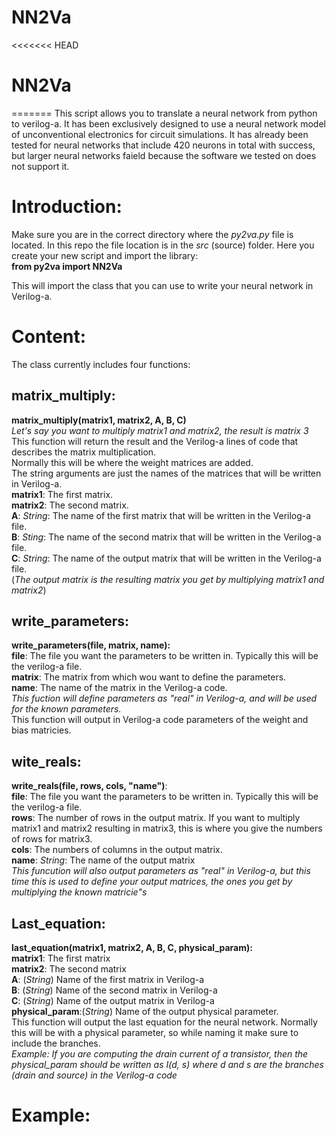 # NN2Va
<<<<<<< HEAD
# NN2Va
=======
This script allows you to translate a neural network from python to verilog-a. It has been exclusively designed to use a neural network model of unconventional electronics for circuit simulations. It has already been tested for neural networks that include 420 neurons in total with success, but larger neural networks faield because the software we tested on does not support it.<br>

# Introduction:
Make sure you are in the correct directory where the *py2va.py* file is located. In this repo the file location is in the *src* (source) folder. Here you create your new script and import the library:<br>
**from py2va import NN2Va**<br>

This will import the class that you can use to write your neural network in Verilog-a.<br>

# Content:<br>
The class currently includes four functions:<br>
## matrix\_multiply:<br>
**matrix_multiply(matrix1, matrix2, A, B, C)**<br>
*Let's say you want to multiply matrix1 and matrix2, the result is matrix 3*<br>
This function will return the result and the Verilog-a lines of code that describes the matrix multiplication.<br>
Normally this will be where the weight matrices are added.<br>
The string arguments are just the names of the matrices that will be written in Verilog-a.<br>
**matrix1**: The first matrix.<br>
**matrix2**: The second matrix.<br>
**A**: *String*: The name of the first matrix that will be written in the Verilog-a file.<br>
**B**: *Sting*: The name of the second matrix that will be written in the Verilog-a file. <br>
**C**: *String*: The name of the output matrix that will be written in the Verilog-a file.<br>
(*The output matrix is the resulting matrix you get by multiplying matrix1 and matrix2*)<br>

## write\_parameters:<br>
**write_parameters(file, matrix, name):**<br>
**file**: The file you want the parameters to be written in. Typically this will be the verilog-a file.<br>
**matrix**: The matrix from which wou want to define the parameters.<br>
**name**: The name of the matrix in the Verilog-a code.<br>
*This fuction will define parameters as "real" in Verilog-a, and will be used for the known parameters.*<br>
This function will output in Verilog-a code parameters of the weight and bias matricies.<br>

## wite\_reals:<br>
**write_reals(file, rows, cols, "name")**:<br>
**file**: The file you want the parameters to be written in. Typically this will be the verilog-a file.<br>
**rows**: The number of rows in the output matrix. If you want to multiply matrix1 and matrix2 resulting in matrix3, this is where you give the numbers of rows for matrix3.<br>
**cols**: The numbers of columns in the output matrix.<br>
**name**: *String*: The name of the output matrix<br>
*This funcution will also output parameters as "real" in Verilog-a, but this time this is used to define your output matrices, the ones you get by multiplying the known matricie"s*<br>

## Last\_equation:<br>
**last_equation(matrix1, matrix2, A, B, C, physical_param):**<br>
**matrix1**: The first matrix<br>
**matrix2**: The second matrix<br>
**A**: (*String*) Name of the first matrix in Verilog-a<br>
**B**: (*String*) Name of the second matrix in Verilog-a<br>
**C**: (*String*) Name of the output matrix in Verilog-a<br>
**physical_param**:(*String*) Name of the output physical parameter.<br>
This function will output the last equation for the neural network. Normally this will be with a physical parameter, so while naming it make sure to include the branches.<br>
*Example: If you are computing the drain current of a transistor, then the physical_param should be written as I(d, s) where d and s are the branches (drain and source) in the Verilog-a code*<br>

# Example:<br>

